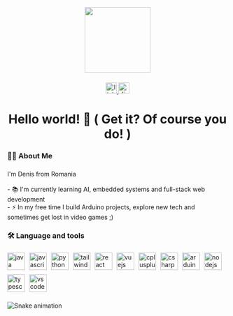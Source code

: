 <div align="center">
  <img height="150" src="https://media2.giphy.com/media/v1.Y2lkPTc5MGI3NjExZmZ2aHhuYW15YWpvMWs1cmIxZDV4a3I4cXgycXUyazFtYWtzbjUxeCZlcD12MV9pbnRlcm5hbF9naWZfYnlfaWQmY3Q9Zw/8m7nAJTYvzNUh54HQm/giphy.gif"  />
</div>

###

<div align="center">
  <a href="https://www.linkedin.com/in/georgel-denis-mihalache-669898338/" target="_blank">
    <img src="https://img.shields.io/static/v1?message=LinkedIn&logo=linkedin&label=&color=0077B5&logoColor=white&labelColor=&style=for-the-badge" height="25" alt="linkedin logo"  />
  </a>
  <a href="https://discordapp.com/users/277386116808704000" target="_blank">
    <img src="https://img.shields.io/static/v1?message=Discord&logo=discord&label=&color=7289DA&logoColor=white&labelColor=&style=for-the-badge" height="25" alt="discord logo"  />
  </a>
</div>

###

<h1 align="center">Hello world! 👋 ( Get it? Of course you do! )</h1>

###

<h3 align="left">👩‍💻  About Me</h3>

###

<p align="left">I'm Denis from Romania<br><br>- 📚 I'm currently learning AI, embedded systems and full-stack web development<br>- ⚡ In my free time I build Arduino projects, explore new tech and sometimes get lost in video games ;)</p>

###

<h3 align="left">🛠 Language and tools</h3>

###

<div align="left" style="display: flex; flex-wrap: wrap; gap: 10px; align-items: center;">
  <img src="https://cdn.jsdelivr.net/gh/devicons/devicon/icons/java/java-original.svg" width="40" height="40" alt="java logo"/>
  <img src="https://cdn.jsdelivr.net/gh/devicons/devicon/icons/javascript/javascript-original.svg" width="40" height="40" alt="javascript logo"/>
  <img src="https://cdn.jsdelivr.net/gh/devicons/devicon/icons/python/python-original.svg" width="40" height="40" alt="python logo"/>
  <img src="https://cdn.jsdelivr.net/gh/devicons/devicon/icons/tailwindcss/tailwindcss-original-wordmark.svg" width="40" height="40" alt="tailwindcss logo"/>
  <img src="https://cdn.jsdelivr.net/gh/devicons/devicon/icons/react/react-original.svg" width="40" height="40" alt="react logo"/>
  <img src="https://cdn.jsdelivr.net/gh/devicons/devicon/icons/vuejs/vuejs-original.svg" width="40" height="40" alt="vuejs logo"/>
  <img src="https://cdn.jsdelivr.net/gh/devicons/devicon/icons/cplusplus/cplusplus-original.svg" width="40" height="40" alt="cplusplus logo"/>
  <img src="https://cdn.jsdelivr.net/gh/devicons/devicon/icons/csharp/csharp-original.svg" width="40" height="40" alt="csharp logo"/>
  <img src="https://cdn.jsdelivr.net/gh/devicons/devicon/icons/arduino/arduino-original.svg" width="40" height="40" alt="arduino logo"/>
  <img src="https://cdn.jsdelivr.net/gh/devicons/devicon/icons/nodejs/nodejs-original.svg" width="40" height="40" alt="nodejs logo"/>
  <img src="https://cdn.jsdelivr.net/gh/devicons/devicon/icons/typescript/typescript-original.svg" width="40" height="40" alt="typescript logo"/>
  <img src="https://cdn.jsdelivr.net/gh/devicons/devicon/icons/vscode/vscode-original.svg" width="40" height="40" alt="vscode logo"/>
</div>


###

<img src="https://raw.githubusercontent.com/maurodesouz/maurodesouz/output/snake.svg" alt="Snake animation" />

###
